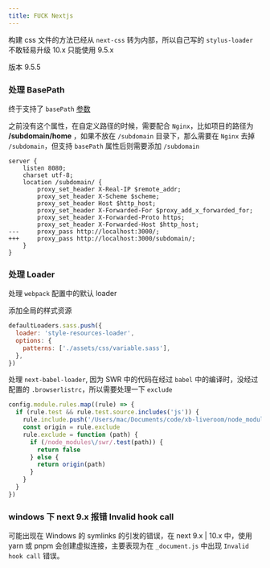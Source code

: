 ```yaml
---
title: FUCK Nextjs
---
```


构建 css 文件的方法已经从 `next-css` 转为内部，所以自己写的 `stylus-loader` 不敢轻易升级 10.x 只能使用 9.5.x

版本 9.5.5

### 处理 BasePath

终于支持了 `basePath` [参数](https://nextjs.org/docs/api-reference/next.config.js/basepath)

之前没有这个属性，在自定义路径的时候，需要配合 `Nginx`，比如项目的路径为 **/subdomain/home** ，如果不放在 `/subdomain` 目录下，那么需要在 `Nginx` 去掉 `/subdomain`，但支持 `basePath` 属性后则需要添加 `/subdomain`

```git
server {
    listen 8080;
    charset utf-8;
    location /subdomain/ {
        proxy_set_header X-Real-IP $remote_addr;
        proxy_set_header X-Scheme $scheme;
        proxy_set_header Host $http_host;
        proxy_set_header X-Forwarded-For $proxy_add_x_forwarded_for;
        proxy_set_header X-Forwarded-Proto https;
        proxy_set_header X-Forwarded-Host $http_host;
---     proxy_pass http://localhost:3000/;
+++     proxy_pass http://localhost:3000/subdomain/;
    }
}
```

### 处理 Loader

处理 `webpack` 配置中的默认 loader

添加全局的样式资源

```js
defaultLoaders.sass.push({
  loader: 'style-resources-loader',
  options: {
    patterns: ['./assets/css/variable.sass'],
  },
})
```

处理 `next-babel-loader`, 因为 SWR 中的代码在经过 `babel` 中的编译时，没经过配置的 `.browserlistrc`，所以需要处理一下 `exclude`

```js
config.module.rules.map((rule) => {
  if (rule.test && rule.test.source.includes('js')) {
    rule.include.push('/Users/mac/Documents/code/xb-liveroom/node_modules/swr/**/*')
    const origin = rule.exclude
    rule.exclude = function (path) {
      if (/node_modules\/swr/.test(path)) {
        return false
      } else {
        return origin(path)
      }
    }
  }
})
```

### windows 下 next 9.x 报错 Invalid hook call

可能出现在 Windows 的 symlinks 的引发的错误，在 next 9.x | 10.x 中，使用 yarn 或 pnpm 会创建虚拟连接，主要表现为在 `_document.js` 中出现 `Invalid hook call` 错误。
